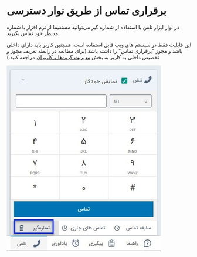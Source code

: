 # برقراری تماس از طریق نوار دسترسی 

در نوار ابزار تلفن با استفاده از شماره گیر می‌توانید مستقیما از نرم افزار با شماره مدنظر خود تماس بگیرید.

این قابلیت فقط در سیستم های ویپ قابل استفاده است، همچنین کاربر باید دارای داخلی باشد و مجوز "برقراری تماس" را داشته باشد.(برای مطالعه در رابطه تعریف مجوز و تخصیص داخلی به کاربر به بخش [مدیریت گروه‌ها و کاربران](https://github.com/1stco/PayamGostarDocs/blob/master/Help/Settings/Manage-groups-and-users/Manage-groups-and-users.md) مراجعه کنید.)

![](shomaregir.jpg)

